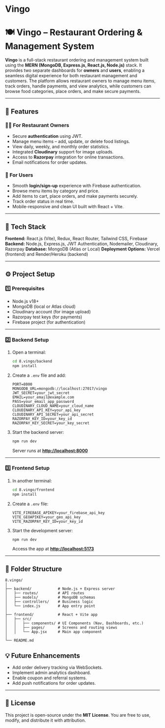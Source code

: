 # Vingo

# 🍽️ Vingo – Restaurant Ordering & Management System

**Vingo** is a full-stack restaurant ordering and management system built using the **MERN (MongoDB, Express.js, React.js, Node.js)** stack.
It provides two separate dashboards for **owners** and **users**, enabling a seamless digital experience for both restaurant management and customers.
The platform allows restaurant owners to manage menu items, track orders, handle payments, and view analytics, while customers can browse food categories, place orders, and make secure payments.

---

## 🚀 Features

### 👨‍💼 For Restaurant Owners

* Secure **authentication** using JWT.
* Manage menu items – add, update, or delete food listings.
* View daily, weekly, and monthly order statistics.
* Integrated **Cloudinary** support for image uploads.
* Access to **Razorpay** integration for online transactions.
* Email notifications for order updates.

### 🍴 For Users

* Smooth **login/sign-up** experience with Firebase authentication.
* Browse menu items by category and price.
* Add items to cart, place orders, and make payments securely.
* Track order status in real time.
* Mobile-responsive and clean UI built with React + Vite.

---

## 🧰 Tech Stack

**Frontend:** React.js (Vite), Redux, React Router, Tailwind CSS, Firebase
**Backend:** Node.js, Express.js, JWT Authentication, Nodemailer, Cloudinary, Razorpay
**Database:** MongoDB (Atlas or Local)
**Deployment Options:** Vercel (frontend) and Render/Heroku (backend)

---

## ⚙️ Project Setup

### 1️⃣ Prerequisites

* Node.js v18+
* MongoDB (local or Atlas cloud)
* Cloudinary account (for image upload)
* Razorpay test keys (for payments)
* Firebase project (for authentication)

---

### 2️⃣ Backend Setup

1. Open a terminal:

   ```bash
   cd 8.vingo/backend
   npm install
   ```
2. Create a `.env` file and add:

   ```env
   PORT=8000
   MONGODB_URL=mongodb://localhost:27017/vingo
   JWT_SECRET=your_jwt_secret
   EMAIL=your_email@example.com
   PASS=your_email_app_password
   CLOUDINARY_CLOUD_NAME=your_cloud_name
   CLOUDINARY_API_KEY=your_api_key
   CLOUDINARY_API_SECRET=your_api_secret
   RAZORPAY_KEY_ID=your_key_id
   RAZORPAY_KEY_SECRET=your_key_secret
   ```
3. Start the backend server:

   ```bash
   npm run dev
   ```

   Server runs at **[http://localhost:8000](http://localhost:8000)**

---

### 3️⃣ Frontend Setup

1. In another terminal:

   ```bash
   cd 8.vingo/frontend
   npm install
   ```
2. Create a `.env` file:

   ```env
   VITE_FIREBASE_APIKEY=your_firebase_api_key
   VITE_GEOAPIKEY=your_geo_api_key
   VITE_RAZORPAY_KEY_ID=your_key_id
   ```
3. Start the development server:

   ```bash
   npm run dev
   ```

   Access the app at **[http://localhost:5173](http://localhost:5173)**

---

## 🧩 Folder Structure

```
8.vingo/
│
├── backend/            # Node.js + Express server
│   ├── routes/         # API routes
│   ├── models/         # MongoDB schemas
│   ├── controllers/    # Business logic
│   └── index.js        # App entry point
│
├── frontend/           # React + Vite app
│   ├── src/
│   │   ├── components/ # UI Components (Nav, Dashboards, etc.)
│   │   ├── pages/      # Screens and routing views
│   │   └── App.jsx     # Main app component
│
└── README.md
```

## 💡 Future Enhancements

* Add order delivery tracking via WebSockets.
* Implement admin analytics dashboard.
* Enable coupon and referral systems.
* Add push notifications for order updates.

---

## 🧾 License

This project is open-source under the **MIT License**. You are free to use, modify, and distribute it with attribution.
